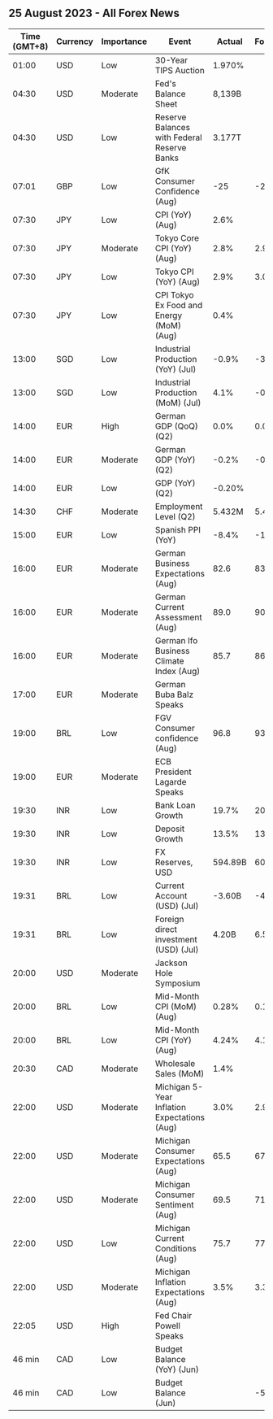 ## 25 August 2023 - All Forex News

| Time (GMT+8) | Currency | Importance | Event | Actual | Forecast | Previous |
|------|----------|------------|-------|--------|----------|----------|
| 01:00 | USD | Low | 30-Year TIPS Auction | 1.970% |  | 1.550% |
| 04:30 | USD | Moderate | Fed's Balance Sheet | 8,139B |  | 8,146B |
| 04:30 | USD | Low | Reserve Balances with Federal Reserve Banks | 3.177T |  | 3.229T |
| 07:01 | GBP | Low | GfK Consumer Confidence (Aug) | -25 | -29 | -30 |
| 07:30 | JPY | Low | CPI (YoY) (Aug) | 2.6% |  | 2.5% |
| 07:30 | JPY | Moderate | Tokyo Core CPI (YoY) (Aug) | 2.8% | 2.9% | 3.0% |
| 07:30 | JPY | Low | Tokyo CPI (YoY) (Aug) | 2.9% | 3.0% | 3.2% |
| 07:30 | JPY | Low | CPI Tokyo Ex Food and Energy (MoM) (Aug) | 0.4% |  | 0.5% |
| 13:00 | SGD | Low | Industrial Production (YoY) (Jul) | -0.9% | -3.8% | -6.6% |
| 13:00 | SGD | Low | Industrial Production (MoM) (Jul) | 4.1% | -0.5% | 3.3% |
| 14:00 | EUR | High | German GDP (QoQ) (Q2) | 0.0% | 0.0% | -0.1% |
| 14:00 | EUR | Moderate | German GDP (YoY) (Q2) | -0.2% | -0.2% | -0.2% |
| 14:00 | EUR | Low | GDP (YoY) (Q2) | -0.20% |  | -0.20% |
| 14:30 | CHF | Moderate | Employment Level (Q2) | 5.432M | 5.428M | 5.389M |
| 15:00 | EUR | Low | Spanish PPI (YoY) | -8.4% | -10.1% | -8.1% |
| 16:00 | EUR | Moderate | German Business Expectations (Aug) | 82.6 | 83.8 | 83.6 |
| 16:00 | EUR | Moderate | German Current Assessment (Aug) | 89.0 | 90.0 | 91.4 |
| 16:00 | EUR | Moderate | German Ifo Business Climate Index (Aug) | 85.7 | 86.7 | 87.4 |
| 17:00 | EUR | Moderate | German Buba Balz Speaks |  |  |  |
| 19:00 | BRL | Low | FGV Consumer confidence (Aug) | 96.8 | 93.3 | 94.8 |
| 19:00 | EUR | Moderate | ECB President Lagarde Speaks |  |  |  |
| 19:30 | INR | Low | Bank Loan Growth | 19.7% | 20.1% | 19.7% |
| 19:30 | INR | Low | Deposit Growth | 13.5% | 13.1% | 12.9% |
| 19:30 | INR | Low | FX Reserves, USD | 594.89B | 605.80B | 601.45B |
| 19:31 | BRL | Low | Current Account (USD) (Jul) | -3.60B | -4.00B | -1.27B |
| 19:31 | BRL | Low | Foreign direct investment (USD) (Jul) | 4.20B | 6.56B | 1.88B |
| 20:00 | USD | Moderate | Jackson Hole Symposium |  |  |  |
| 20:00 | BRL | Low | Mid-Month CPI (MoM) (Aug) | 0.28% | 0.17% | -0.07% |
| 20:00 | BRL | Low | Mid-Month CPI (YoY) (Aug) | 4.24% | 4.13% | 3.19% |
| 20:30 | CAD | Moderate | Wholesale Sales (MoM) | 1.4% |  | -2.8% |
| 22:00 | USD | Moderate | Michigan 5-Year Inflation Expectations (Aug) | 3.0% | 2.9% | 3.0% |
| 22:00 | USD | Moderate | Michigan Consumer Expectations (Aug) | 65.5 | 67.3 | 68.3 |
| 22:00 | USD | Moderate | Michigan Consumer Sentiment (Aug) | 69.5 | 71.2 | 71.6 |
| 22:00 | USD | Low | Michigan Current Conditions (Aug) | 75.7 | 77.4 | 76.6 |
| 22:00 | USD | Moderate | Michigan Inflation Expectations (Aug) | 3.5% | 3.3% | 3.4% |
| 22:05 | USD | High | Fed Chair Powell Speaks |  |  |  |
| 46 min | CAD | Low | Budget Balance (YoY) (Jun) |  |  | 1.52B |
| 46 min | CAD | Low | Budget Balance (Jun) |  | -5.30B | 3.30B |
